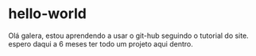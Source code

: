 # hello-world

Olá galera, estou aprendendo a usar o git-hub seguindo o tutorial do site.
espero daqui a 6 meses ter todo um projeto aqui dentro.
